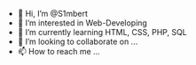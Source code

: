 - 👋 Hi, I’m @S1mbert
- 👀 I’m interested in Web-Developing
- 🌱 I’m currently learning HTML, CSS, PHP, SQL
- 💞️ I’m looking to collaborate on ...
- 📫 How to reach me ...

<!---
S1mbert/S1mbert is a ✨ special ✨ repository because its `README.md` (this file) appears on your GitHub profile.
You can click the Preview link to take a look at your changes.
--->
